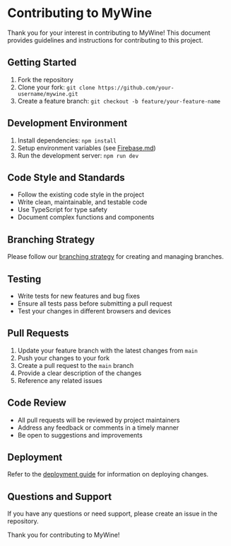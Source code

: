 # Contributing to MyWine

Thank you for your interest in contributing to MyWine! This document provides guidelines and instructions for contributing to this project.

## Getting Started

1. Fork the repository
2. Clone your fork: `git clone https://github.com/your-username/mywine.git`
3. Create a feature branch: `git checkout -b feature/your-feature-name`

## Development Environment

1. Install dependencies: `npm install`
2. Setup environment variables (see [Firebase.md](FIREBASE.md))
3. Run the development server: `npm run dev`

## Code Style and Standards

- Follow the existing code style in the project
- Write clean, maintainable, and testable code
- Use TypeScript for type safety
- Document complex functions and components

## Branching Strategy

Please follow our [branching strategy](BRANCHING.md) for creating and managing branches.

## Testing

- Write tests for new features and bug fixes
- Ensure all tests pass before submitting a pull request
- Test your changes in different browsers and devices

## Pull Requests

1. Update your feature branch with the latest changes from `main`
2. Push your changes to your fork
3. Create a pull request to the `main` branch
4. Provide a clear description of the changes
5. Reference any related issues

## Code Review

- All pull requests will be reviewed by project maintainers
- Address any feedback or comments in a timely manner
- Be open to suggestions and improvements

## Deployment

Refer to the [deployment guide](DEPLOYMENT.md) for information on deploying changes.

## Questions and Support

If you have any questions or need support, please create an issue in the repository.

Thank you for contributing to MyWine!